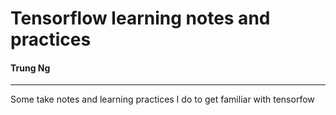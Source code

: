 # Tensorflow learning notes and practices

#### Trung Ng 

---------------------------------------------

Some take notes and learning practices I do to get familiar with tensorfow 

